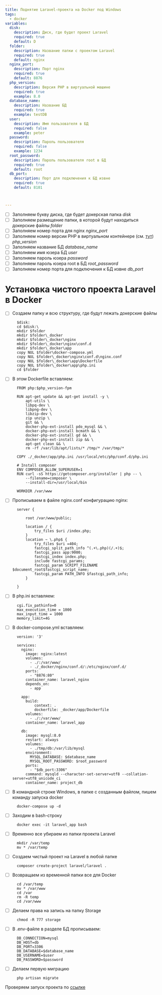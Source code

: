 ```yaml
---
title: Поднятие Laravel-проекта на Docker под Windows
tags:
  - docker 
variables:
  disk:
    description: Диск, где будет проект Laravel
    required: true
    default: D
  folder:
    description: Название папки с проектом Laravel
    required: true
    default: nginx
  nginx_port:
    description: Порт nginx
    required: true
    default: 8876
  php_version:
    description: Версия PHP в виртуальной машине
    required: true
    example: 8.0
  database_name:    
    description: Название БД
    required: true
    example: testDB
  user:    
    description: Имя пользователя в БД
    required: false
    example: peter
  password:    
    description: Пароль пользователя
    required: false
    example: 1234
  root_password:    
    description: Пароль пользователя root в БД
    required: true
    default: root
  db_port:
    description: Порт для подключения к БД извне
    required: true
    default: 8101



---
```

- [ ] Заполняем букву диска, где будет докерская папка <var>disk</var>
- [ ] Заполняем размещение папки, в которой будут находиться докерские файлы <var>folder</var>
- [ ] Заполняем номер порта для nginx <var>nginx_port</var>
- [ ] Заполняем номер версии PHP в виртуальном контейнере 
  (см. [тут](https://howto.parfentiy.site/howto.html?pth=howtos/docker-windows-Nginx-PHP.md)) <var>php_version</var>
- [ ] Заполняем название БД <var>database_name</var>
- [ ] Заполняем имя юзера БД <var>user</var>
- [ ] Заполняем пароль юзера <var>password</var>
- [ ] Заполняем пароль юзера root в БД <var>root_password</var>
- [ ] Заполняем номер порта для подключения к БД извне <var>db_port</var>

# Установка чистого проекта Laravel в Docker 

- [ ] Создаем папку и всю структуру, где будут лежать докерские файлы
  ```
    $disk:
    cd $disk:\ 
    mkdir $folder
    mkdir $folder\_docker
    mkdir $folder\_docker\nginx
    mkdir $folder\_docker\nginx\conf.d
    mkdir $folder\_docker\app
    copy NUL $folder\docker-compose.yml
    copy NUL $folder\_docker\nginx\conf.d\nginx.conf
    copy NUL $folder\_docker\app\Dockerfile
    copy NUL $folder\_docker\app\php.ini
    cd $folder
  ```  
  
- [ ] В этом Dockerfile вставляем:
  ```
    FROM php:$php_version-fpm

    RUN apt-get update && apt-get install -y \
        apt-utils \
        libpq-dev \
        libpng-dev \
        libzip-dev \
        zip unzip \
        git && \
        docker-php-ext-install pdo_mysql && \
        docker-php-ext-install bcmath && \
        docker-php-ext-install gd && \
        docker-php-ext-install zip && \
        apt-get clean && \
        rm -rf /var/lib/apt/lists/* /tmp/* /var/tmp/*
    
    COPY ./_docker/app/php.ini /usr/local/etc/php/conf.d/php.ini
    
    # Install composer
    ENV COMPOSER_ALLOW_SUPERUSER=1
    RUN curl -sS https://getcomposer.org/installer | php -- \
        --filename=composer \
        --install-dir=/usr/local/bin
    
    WORKDIR /var/www
  ```
  
- [ ] Прописываем в файле nginx.conf конфигурацию nginx:
  ```
    server {
    
        root /var/www/public;
      
        location / {
            try_files $uri /index.php;
        }
        location ~ \.php$ {
            try_files $uri =404;
            fastcgi_split_path_info ^(.+\.php)(/.+)$;
            fastcgi_pass app:9000;
            fastcgi_index index.php;
            include fastcgi_params;
            fastcgi_param SCRIPT_FILENAME $document_root$fastcgi_script_name;
            fastcgi_param PATH_INFO $fastcgi_path_info;
        }
    
    }
  ```
  
- [ ] В php.ini вставляем:
  ```
    cgi.fix_pathinfo=0
    max_execution_time = 1000
    max_input_time = 1000
    memory_limit=4G
  ```
  
- [ ] В docker-compose.yml вставляем:
  ```
    version: '3'

    services:
      nginx:
        image: nginx:latest
        volumes:
          - ./:/var/www/
          - ./_docker/nginx/conf.d/:/etc/nginx/conf.d/
        ports:
          - "8876:80"
        container_name: laravel_nginx
        depends_on:
          - app
  
      app:
        build:
            context: .
            dockerfile: _docker/app/Dockerfile
        volumes:
          - ./:/var/www/
        container_name: laravel_app
  
      db:
        image: mysql:8.0
        restart: always
        volumes:
          - ./tmp/db:/var/lib/mysql
        environment:
          MYSQL_DATABASE: $database_name
          MYSQL_ROOT_PASSWORD: $root_password
        ports:
          - "$db_port:3306"
        command: mysqld --character-set-server=utf8 --collation-server=utf8_unicode_ci
        container_name: project_db
  ```

- [ ] В командной строке Windows, в папке с созданным файлом, пишем команду запуска docker
  ```
    docker-compose up -d
  ```

- [ ] Заходим в bash-строку
  ```
    docker exec -it laravel_app bash
  
  ```
- [ ] Временно все убираем из папки проекта Laravel
  ```
    mkdir /var/temp
    mv * /var/temp
  ```
  
- [ ] Создаем чистый проект на Laravel в любой папке
  ```
    composer create-project laravel/laravel .
  ```

- [ ] Возвращаем из временной папки все для Docker
  ```
    cd /var/temp
    mv * /var/www
    cd /var
    rm -R temp
    cd /var/www
  ```

- [ ] Делаем права на запись на папку Storage
  ```
    chmod -R 777 storage
  ```
  
- [ ] В .env-файле в разделе БД прописываем:
  ```
    DB_CONNECTION=mysql
    DB_HOST=db
    DB_PORT=3306
    DB_DATABASE=$database_name
    DB_USERNAME=$user
    DB_PASSWORD=$password
  ``` 

- [ ] Делаем первую миграцию
  ```  
    php artisan migrate
  ```
  
Проверяем запуск проекта по [ссылке](http://localhost:$nginx_port)
